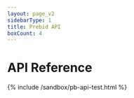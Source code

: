 ```yaml
---
layout: page_v2
sidebarType: 1
title: Prebid API 
boxCount: 4
---
```

# API Reference
 
{% include /sandbox/pb-api-test.html %}